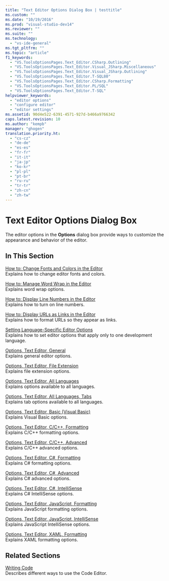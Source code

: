 ```yaml
---
title: "Text Editor Options Dialog Box | testtitle"
ms.custom: ""
ms.date: "10/19/2016"
ms.prod: "visual-studio-dev14"
ms.reviewer: ""
ms.suite: ""
ms.technology: 
  - "vs-ide-general"
ms.tgt_pltfrm: ""
ms.topic: "article"
f1_keywords: 
  - "VS.ToolsOptionsPages.Text_Editor.CSharp.Outlining"
  - "VS.ToolsOptionsPages.Text_Editor.Visual_JSharp.Miscellaneous"
  - "VS.ToolsOptionsPages.Text_Editor.Visual_JSharp.Outlining"
  - "VS.ToolsOptionsPages.Text_Editor.T-SQL80"
  - "VS.ToolsOptionsPages.Text_Editor.CSharp.Formatting"
  - "VS.ToolsOptionsPages.Text_Editor.PL/SQL"
  - "VS.ToolsOptionsPages.Text_Editor.T-SQL"
helpviewer_keywords: 
  - "editor options"
  - "configure editor"
  - "editor settings"
ms.assetid: 90d4e522-6391-4571-927d-b466a9766342
caps.latest.revision: 10
ms.author: "kempb"
manager: "ghogen"
translation.priority.ht: 
  - "cs-cz"
  - "de-de"
  - "es-es"
  - "fr-fr"
  - "it-it"
  - "ja-jp"
  - "ko-kr"
  - "pl-pl"
  - "pt-br"
  - "ru-ru"
  - "tr-tr"
  - "zh-cn"
  - "zh-tw"
---
```

# Text Editor Options Dialog Box
The editor options in the **Options** dialog box provide ways to customize the appearance and behavior of the editor.  
  
## In This Section  
 [How to: Change Fonts and Colors in the Editor](../reference/how-to--change-fonts-and-colors-in-the-editor.md)  
 Explains how to change editor fonts and colors.  
  
 [How to: Manage Word Wrap in the Editor](../reference/how-to--manage-word-wrap-in-the-editor.md)  
 Explains word wrap options.  
  
 [How to: Display Line Numbers in the Editor](../reference/how-to--display-line-numbers-in-the-editor.md)  
 Explains how to turn on line numbers.  
  
 [How to: Display URLs as Links in the Editor](../reference/how-to--display-urls-as-links-in-the-editor.md)  
 Explains how to format URLs so they appear as links.  
  
 [Setting Language-Specific Editor Options](../reference/setting-language-specific-editor-options.md)  
 Explains how to set editor options that apply only to one development language.  
  
 [Options, Text Editor, General](../reference/options--text-editor--general.md)  
 Explains general editor options.  
  
 [Options, Text Editor, File Extension](../reference/options--text-editor--file-extension.md)  
 Explains file extension options.  
  
 [Options, Text Editor, All Languages](../reference/options--text-editor--all-languages.md)  
 Explains options available to all languages.  
  
 [Options, Text Editor, All Languages, Tabs](../reference/options--text-editor--all-languages--tabs.md)  
 Explains tab options available to all languages.  
  
 [Options, Text Editor, Basic (Visual Basic)](../reference/options--text-editor--basic--visual-basic-.md)  
 Explains Visual Basic options.  
  
 [Options, Text Editor, C/C++, Formatting](../reference/options--text-editor--c-c----formatting.md)  
 Explains C/C++ formatting options.  
  
 [Options, Text Editor, C/C++, Advanced](../reference/options--text-editor--c-c----advanced.md)  
 Explains C/C++ advanced options.  
  
 [Options, Text Editor, C#, Formatting](../reference/options--text-editor--csharp--formatting.md)  
 Explains C# formatting options.  
  
 [Options, Text Editor, C#, Advanced](../reference/options--text-editor--csharp--advanced.md)  
 Explains C# advanced options.  
  
 [Options, Text Editor, C#, IntelliSense](../reference/options--text-editor--csharp--intellisense.md)  
 Explains C# IntelliSense options.  
  
 [Options, Text Editor, JavaScript, Formatting](../reference/options--text-editor--javascript--formatting.md)  
 Explains JavaScript formatting options.  
  
 [Options, Text Editor, JavaScript, IntelliSense](../reference/options--text-editor--javascript--intellisense.md)  
 Explains JavaScript IntelliSense options.  
  
 [Options, Text Editor, XAML, Formatting](../reference/options--text-editor--xaml--formatting.md)  
 Explains XAML formatting options.  
  
## Related Sections  
 [Writing Code](../ide/writing-code-in-the-code-and-text-editor.md)  
 Describes different ways to use the Code Editor.